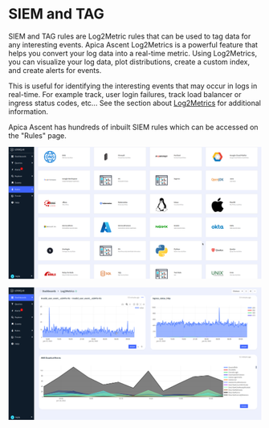 # SIEM and TAG

SIEM and TAG rules are Log2Metric rules that can be used to tag data for any interesting events. Apica Ascent Log2Metrics is a powerful feature that helps you convert your log data into a real-time metric. Using Log2Metrics, you can visualize your log data, plot distributions, create a custom index, and create alerts for events.

This is useful for identifying the interesting events that may occur in logs in real-time. For example track, user login failures, track load balancer or ingress status codes, etc... See the section about [Log2Metrics](../log-management/metrics-and-custom-indices.md) for additional information.&#x20;

Apica Ascent has hundreds of inbuilt SIEM rules which can be accessed on the "Rules" page.&#x20;

![Various Rule Packs](<../.gitbook/assets/image (120).png>)

![A sample Log2Metrics dashboard that tracks Security Incidents and status codes](<../.gitbook/assets/image (39).png>)
